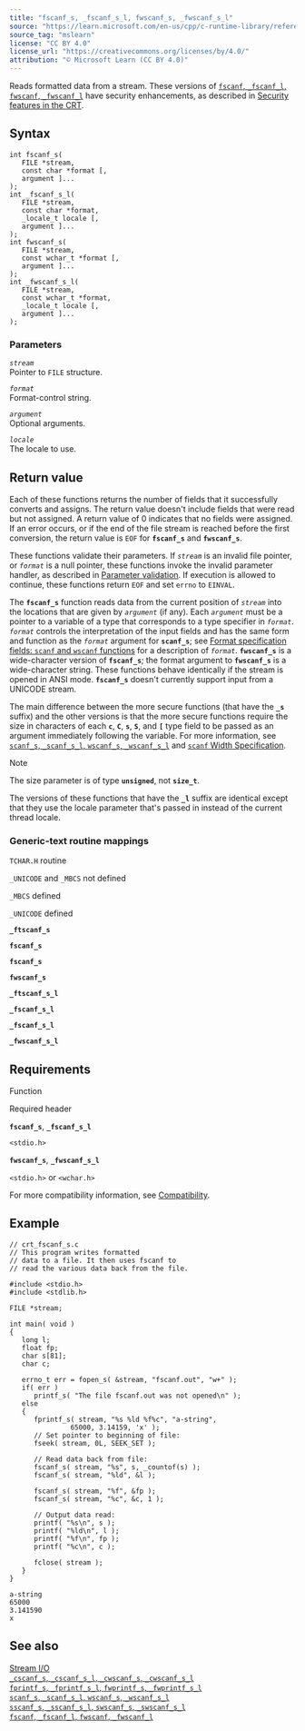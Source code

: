 ```yaml
---
title: "fscanf_s, _fscanf_s_l, fwscanf_s, _fwscanf_s_l"
source: "https://learn.microsoft.com/en-us/cpp/c-runtime-library/reference/fscanf-s-fscanf-s-l-fwscanf-s-fwscanf-s-l?view=msvc-170"
source_tag: "mslearn"
license: "CC BY 4.0"
license_url: "https://creativecommons.org/licenses/by/4.0/"
attribution: "© Microsoft Learn (CC BY 4.0)"
---
```

Reads formatted data from a stream. These versions of [`fscanf`, `_fscanf_l`, `fwscanf`, `_fwscanf_l`](https://learn.microsoft.com/en-us/cpp/c-runtime-library/reference/fscanf-fscanf-l-fwscanf-fwscanf-l?view=msvc-170) have security enhancements, as described in [Security features in the CRT](https://learn.microsoft.com/en-us/cpp/c-runtime-library/security-features-in-the-crt?view=msvc-170).

## Syntax

```
int fscanf_s(
   FILE *stream,
   const char *format [,
   argument ]...
);
int _fscanf_s_l(
   FILE *stream,
   const char *format,
   _locale_t locale [,
   argument ]...
);
int fwscanf_s(
   FILE *stream,
   const wchar_t *format [,
   argument ]...
);
int _fwscanf_s_l(
   FILE *stream,
   const wchar_t *format,
   _locale_t locale [,
   argument ]...
);
```

### Parameters

_`stream`_  
Pointer to `FILE` structure.

_`format`_  
Format-control string.

_`argument`_  
Optional arguments.

_`locale`_  
The locale to use.

## Return value

Each of these functions returns the number of fields that it successfully converts and assigns. The return value doesn't include fields that were read but not assigned. A return value of 0 indicates that no fields were assigned. If an error occurs, or if the end of the file stream is reached before the first conversion, the return value is `EOF` for **`fscanf_s`** and **`fwscanf_s`**.

These functions validate their parameters. If _`stream`_ is an invalid file pointer, or _`format`_ is a null pointer, these functions invoke the invalid parameter handler, as described in [Parameter validation](https://learn.microsoft.com/en-us/cpp/c-runtime-library/parameter-validation?view=msvc-170). If execution is allowed to continue, these functions return `EOF` and set `errno` to `EINVAL`.

The **`fscanf_s`** function reads data from the current position of _`stream`_ into the locations that are given by _`argument`_ (if any). Each _`argument`_ must be a pointer to a variable of a type that corresponds to a type specifier in _`format`_. _`format`_ controls the interpretation of the input fields and has the same form and function as the _`format`_ argument for **`scanf_s`**; see [Format specification fields: `scanf` and `wscanf` functions](https://learn.microsoft.com/en-us/cpp/c-runtime-library/format-specification-fields-scanf-and-wscanf-functions?view=msvc-170) for a description of _`format`_. **`fwscanf_s`** is a wide-character version of **`fscanf_s`**; the format argument to **`fwscanf_s`** is a wide-character string. These functions behave identically if the stream is opened in ANSI mode. **`fscanf_s`** doesn't currently support input from a UNICODE stream.

The main difference between the more secure functions (that have the **`_s`** suffix) and the other versions is that the more secure functions require the size in characters of each **`c`**, **`C`**, **`s`**, **`S`**, and **`[`** type field to be passed as an argument immediately following the variable. For more information, see [`scanf_s`, `_scanf_s_l`, `wscanf_s`, `_wscanf_s_l`](https://learn.microsoft.com/en-us/cpp/c-runtime-library/reference/scanf-s-scanf-s-l-wscanf-s-wscanf-s-l?view=msvc-170) and [`scanf` Width Specification](https://learn.microsoft.com/en-us/cpp/c-runtime-library/scanf-width-specification?view=msvc-170).

Note

The size parameter is of type **`unsigned`**, not **`size_t`**.

The versions of these functions that have the **`_l`** suffix are identical except that they use the locale parameter that's passed in instead of the current thread locale.

### Generic-text routine mappings

`TCHAR.H` routine

`_UNICODE` and `_MBCS` not defined

`_MBCS` defined

`_UNICODE` defined

**`_ftscanf_s`**

**`fscanf_s`**

**`fscanf_s`**

**`fwscanf_s`**

**`_ftscanf_s_l`**

**`_fscanf_s_l`**

**`_fscanf_s_l`**

**`_fwscanf_s_l`**

## Requirements

Function

Required header

**`fscanf_s`**, **`_fscanf_s_l`**

`<stdio.h>`

**`fwscanf_s`**, **`_fwscanf_s_l`**

`<stdio.h>` or `<wchar.h>`

For more compatibility information, see [Compatibility](https://learn.microsoft.com/en-us/cpp/c-runtime-library/compatibility?view=msvc-170).

## Example

```
// crt_fscanf_s.c
// This program writes formatted
// data to a file. It then uses fscanf to
// read the various data back from the file.

#include <stdio.h>
#include <stdlib.h>

FILE *stream;

int main( void )
{
   long l;
   float fp;
   char s[81];
   char c;

   errno_t err = fopen_s( &stream, "fscanf.out", "w+" );
   if( err )
      printf_s( "The file fscanf.out was not opened\n" );
   else
   {
      fprintf_s( stream, "%s %ld %f%c", "a-string",
               65000, 3.14159, 'x' );
      // Set pointer to beginning of file:
      fseek( stream, 0L, SEEK_SET );

      // Read data back from file:
      fscanf_s( stream, "%s", s, _countof(s) );
      fscanf_s( stream, "%ld", &l );

      fscanf_s( stream, "%f", &fp );
      fscanf_s( stream, "%c", &c, 1 );

      // Output data read:
      printf( "%s\n", s );
      printf( "%ld\n", l );
      printf( "%f\n", fp );
      printf( "%c\n", c );

      fclose( stream );
   }
}
```

```
a-string
65000
3.141590
x
```

## See also

[Stream I/O](https://learn.microsoft.com/en-us/cpp/c-runtime-library/stream-i-o?view=msvc-170)  
[`_cscanf_s`, `_cscanf_s_l`, `_cwscanf_s`, `_cwscanf_s_l`](https://learn.microsoft.com/en-us/cpp/c-runtime-library/reference/cscanf-s-cscanf-s-l-cwscanf-s-cwscanf-s-l?view=msvc-170)  
[`fprintf_s`, `_fprintf_s_l`, `fwprintf_s`, `_fwprintf_s_l`](https://learn.microsoft.com/en-us/cpp/c-runtime-library/reference/fprintf-s-fprintf-s-l-fwprintf-s-fwprintf-s-l?view=msvc-170)  
[`scanf_s`, `_scanf_s_l`, `wscanf_s`, `_wscanf_s_l`](https://learn.microsoft.com/en-us/cpp/c-runtime-library/reference/scanf-s-scanf-s-l-wscanf-s-wscanf-s-l?view=msvc-170)  
[`sscanf_s`, `_sscanf_s_l`, `swscanf_s`, `_swscanf_s_l`](https://learn.microsoft.com/en-us/cpp/c-runtime-library/reference/sscanf-s-sscanf-s-l-swscanf-s-swscanf-s-l?view=msvc-170)  
[`fscanf`, `_fscanf_l`, `fwscanf`, `_fwscanf_l`](https://learn.microsoft.com/en-us/cpp/c-runtime-library/reference/fscanf-fscanf-l-fwscanf-fwscanf-l?view=msvc-170)